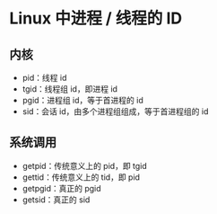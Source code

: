 # Linux 中进程 / 线程的 ID

## 内核
* pid：线程 id
* tgid：线程组 id，即进程 id
* pgid：进程组 id，等于首进程的 id
* sid：会话 id，由多个进程组组成，等于首进程组的 id

## 系统调用
* getpid：传统意义上的 pid，即 tgid
* gettid：传统意义上的 tid，即 pid
* getpgid：真正的 pgid
* getsid：真正的 sid
